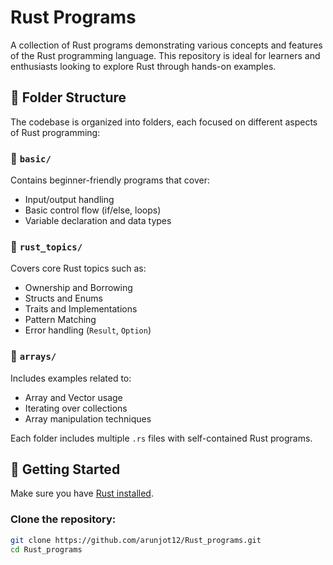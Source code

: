 # Rust Programs

A collection of Rust programs demonstrating various concepts and features of the Rust programming language. This repository is ideal for learners and enthusiasts looking to explore Rust through hands-on examples.

## 📁 Folder Structure

The codebase is organized into folders, each focused on different aspects of Rust programming:

### 🔹 `basic/`
Contains beginner-friendly programs that cover:
- Input/output handling
- Basic control flow (if/else, loops)
- Variable declaration and data types

### 🔹 `rust_topics/`
Covers core Rust topics such as:
- Ownership and Borrowing
- Structs and Enums
- Traits and Implementations
- Pattern Matching
- Error handling (`Result`, `Option`)

### 🔹 `arrays/`
Includes examples related to:
- Array and Vector usage
- Iterating over collections
- Array manipulation techniques

Each folder includes multiple `.rs` files with self-contained Rust programs.

## 🚀 Getting Started

Make sure you have [Rust installed](https://rustup.rs/).

### Clone the repository:
```bash
git clone https://github.com/arunjot12/Rust_programs.git
cd Rust_programs